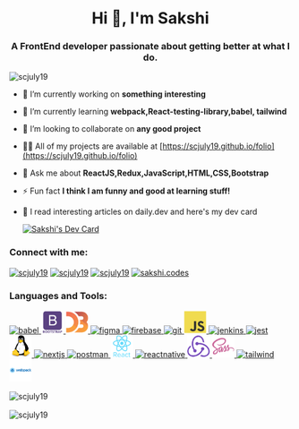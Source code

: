 <h1 align="center">Hi 👋, I'm Sakshi</h1>
<h3 align="center">A FrontEnd developer passionate about getting better at what I do.</h3>

<p align="left"> <img src="https://komarev.com/ghpvc/?username=scjuly19&label=Profile%20views&color=0e75b6&style=flat" alt="scjuly19" /> </p>

- 🔭 I’m currently working on **something interesting**

- 🌱 I’m currently learning **webpack,React-testing-library,babel, tailwind**

- 👯 I’m looking to collaborate on **any good project**

- 👨‍💻 All of my projects are available at [https://scjuly19.github.io/folio](https://scjuly19.github.io/folio)

- 💬 Ask me about **ReactJS,Redux,JavaScript,HTML,CSS,Bootstrap**

- ⚡ Fun fact **I think I am funny and good at learning stuff!**
- 📖 I read interesting articles on daily.dev and here's my dev card
  
  <a href="https://app.daily.dev/scjuly19"><img src="https://api.daily.dev/devcards/ba752d48a6fc4cbc910061a239e84338.png?r=r4y" width="400" alt="Sakshi's Dev Card"/></a>
  
<h3 align="left">Connect with me:</h3>
<p align="left">
<a href="https://dev.to/scjuly19" target="blank"><img align="center" src="https://cdn.jsdelivr.net/npm/simple-icons@3.0.1/icons/dev-dot-to.svg" alt="scjuly19" height="30" width="40" /></a>
<a href="https://twitter.com/scjuly19" target="blank"><img align="center" src="https://raw.githubusercontent.com/rahuldkjain/github-profile-readme-generator/master/src/images/icons/Social/twitter.svg" alt="scjuly19" height="30" width="40" /></a>
<a href="https://linkedin.com/in/scjuly19" target="blank"><img align="center" src="https://raw.githubusercontent.com/rahuldkjain/github-profile-readme-generator/master/src/images/icons/Social/linked-in-alt.svg" alt="scjuly19" height="30" width="40" /></a>
<a href="https://instagram.com/sakshi.codes" target="blank"><img align="center" src="https://raw.githubusercontent.com/rahuldkjain/github-profile-readme-generator/master/src/images/icons/Social/instagram.svg" alt="sakshi.codes" height="30" width="40" /></a>
</p>

<h3 align="left">Languages and Tools:</h3>
<p align="left"> <a href="https://babeljs.io/" target="_blank"> <img src="https://www.vectorlogo.zone/logos/babeljs/babeljs-icon.svg" alt="babel" width="40" height="40"/> </a> <a href="https://getbootstrap.com" target="_blank"> <img src="https://raw.githubusercontent.com/devicons/devicon/master/icons/bootstrap/bootstrap-plain-wordmark.svg" alt="bootstrap" width="40" height="40"/> </a> <a href="https://d3js.org/" target="_blank"> <img src="https://raw.githubusercontent.com/devicons/devicon/master/icons/d3js/d3js-original.svg" alt="d3js" width="40" height="40"/> </a> <a href="https://www.figma.com/" target="_blank"> <img src="https://www.vectorlogo.zone/logos/figma/figma-icon.svg" alt="figma" width="40" height="40"/> </a> <a href="https://firebase.google.com/" target="_blank"> <img src="https://www.vectorlogo.zone/logos/firebase/firebase-icon.svg" alt="firebase" width="40" height="40"/> </a> <a href="https://git-scm.com/" target="_blank"> <img src="https://www.vectorlogo.zone/logos/git-scm/git-scm-icon.svg" alt="git" width="40" height="40"/> </a> <a href="https://developer.mozilla.org/en-US/docs/Web/JavaScript" target="_blank"> <img src="https://raw.githubusercontent.com/devicons/devicon/master/icons/javascript/javascript-original.svg" alt="javascript" width="40" height="40"/> </a> <a href="https://www.jenkins.io" target="_blank"> <img src="https://www.vectorlogo.zone/logos/jenkins/jenkins-icon.svg" alt="jenkins" width="40" height="40"/> </a> <a href="https://jestjs.io" target="_blank"> <img src="https://www.vectorlogo.zone/logos/jestjsio/jestjsio-icon.svg" alt="jest" width="40" height="40"/> </a> <a href="https://www.linux.org/" target="_blank"> <img src="https://raw.githubusercontent.com/devicons/devicon/master/icons/linux/linux-original.svg" alt="linux" width="40" height="40"/> </a> <a href="https://nextjs.org/" target="_blank"> <img src="https://cdn.worldvectorlogo.com/logos/nextjs-3.svg" alt="nextjs" width="40" height="40"/> </a> <a href="https://postman.com" target="_blank"> <img src="https://www.vectorlogo.zone/logos/getpostman/getpostman-icon.svg" alt="postman" width="40" height="40"/> </a> <a href="https://reactjs.org/" target="_blank"> <img src="https://raw.githubusercontent.com/devicons/devicon/master/icons/react/react-original-wordmark.svg" alt="react" width="40" height="40"/> </a> <a href="https://reactnative.dev/" target="_blank"> <img src="https://reactnative.dev/img/header_logo.svg" alt="reactnative" width="40" height="40"/> </a> <a href="https://redux.js.org" target="_blank"> <img src="https://raw.githubusercontent.com/devicons/devicon/master/icons/redux/redux-original.svg" alt="redux" width="40" height="40"/> </a> <a href="https://sass-lang.com" target="_blank"> <img src="https://raw.githubusercontent.com/devicons/devicon/master/icons/sass/sass-original.svg" alt="sass" width="40" height="40"/> </a> <a href="https://tailwindcss.com/" target="_blank"> <img src="https://www.vectorlogo.zone/logos/tailwindcss/tailwindcss-icon.svg" alt="tailwind" width="40" height="40"/> </a> <a href="https://webpack.js.org" target="_blank"> <img src="https://raw.githubusercontent.com/devicons/devicon/d00d0969292a6569d45b06d3f350f463a0107b0d/icons/webpack/webpack-original-wordmark.svg" alt="webpack" width="40" height="40"/> </a> </p>

<p><img align="center" src="https://github-readme-stats.vercel.app/api/top-langs?username=scjuly19&show_icons=true&locale=en&layout=compact" alt="scjuly19" /></p>

<p><img align="center" src="https://github-readme-streak-stats.herokuapp.com/?user=scjuly19&" alt="scjuly19" /></p>
